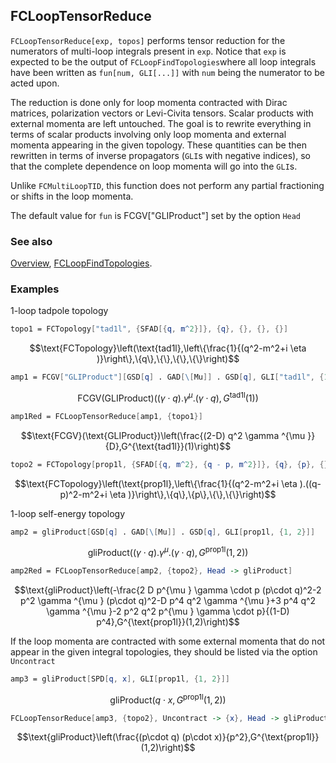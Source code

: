 ## FCLoopTensorReduce

`FCLoopTensorReduce[exp, topos]` performs tensor reduction for the numerators of multi-loop integrals present in `exp`. Notice that `exp` is expected to be the output of `FCLoopFindTopologies`where all loop integrals have been written as `fun[num, GLI[...]]` with `num` being the numerator to be acted upon.

The reduction is done only for loop momenta contracted with Dirac matrices, polarization vectors or Levi-Civita tensors. Scalar products with external momenta are left untouched. The goal is to rewrite everything in terms of scalar products involving only loop momenta and external momenta appearing in the given topology. These quantities can be then rewritten in terms of inverse propagators (`GLI`s with negative indices), so that the complete dependence on loop momenta will go into the `GLI`s.

Unlike `FCMultiLoopTID`, this function does not perform any partial fractioning or shifts in the loop momenta.

The default value for `fun` is  FCGV["GLIProduct"] set by the option `Head`

### See also

[Overview](Extra/FeynCalc.md), [FCLoopFindTopologies](FCLoopFindTopologies.md).

### Examples

1-loop tadpole topology

```mathematica
topo1 = FCTopology["tad1l", {SFAD[{q, m^2}]}, {q}, {}, {}, {}]
```

$$\text{FCTopology}\left(\text{tad1l},\left\{\frac{1}{(q^2-m^2+i \eta )}\right\},\{q\},\{\},\{\},\{\}\right)$$

```mathematica
amp1 = FCGV["GLIProduct"][GSD[q] . GAD[\[Mu]] . GSD[q], GLI["tad1l", {1}]]
```

$$\text{FCGV}(\text{GLIProduct})\left((\gamma \cdot q).\gamma ^{\mu }.(\gamma \cdot q),G^{\text{tad1l}}(1)\right)$$

```mathematica
amp1Red = FCLoopTensorReduce[amp1, {topo1}]
```

$$\text{FCGV}(\text{GLIProduct})\left(\frac{(2-D) q^2 \gamma ^{\mu }}{D},G^{\text{tad1l}}(1)\right)$$

```mathematica
topo2 = FCTopology[prop1l, {SFAD[{q, m^2}, {q - p, m^2}]}, {q}, {p}, {}, {}]
```

$$\text{FCTopology}\left(\text{prop1l},\left\{\frac{1}{(q^2-m^2+i \eta ).((q-p)^2-m^2+i \eta )}\right\},\{q\},\{p\},\{\},\{\}\right)$$

1-loop self-energy topology

```mathematica
amp2 = gliProduct[GSD[q] . GAD[\[Mu]] . GSD[q], GLI[prop1l, {1, 2}]]
```

$$\text{gliProduct}\left((\gamma \cdot q).\gamma ^{\mu }.(\gamma \cdot q),G^{\text{prop1l}}(1,2)\right)$$

```mathematica
amp2Red = FCLoopTensorReduce[amp2, {topo2}, Head -> gliProduct]
```

$$\text{gliProduct}\left(-\frac{2 D p^{\mu } \gamma \cdot p (p\cdot q)^2-2 p^2 \gamma ^{\mu } (p\cdot q)^2-D p^4 q^2 \gamma ^{\mu }+3 p^4 q^2 \gamma ^{\mu }-2 p^2 q^2 p^{\mu } \gamma \cdot p}{(1-D) p^4},G^{\text{prop1l}}(1,2)\right)$$

If the loop momenta are contracted with some external momenta that do not appear in the given integral topologies,
they should be listed via the option `Uncontract`

```mathematica
amp3 = gliProduct[SPD[q, x], GLI[prop1l, {1, 2}]]
```

$$\text{gliProduct}\left(q\cdot x,G^{\text{prop1l}}(1,2)\right)$$

```mathematica
FCLoopTensorReduce[amp3, {topo2}, Uncontract -> {x}, Head -> gliProduct]
```

$$\text{gliProduct}\left(\frac{(p\cdot q) (p\cdot x)}{p^2},G^{\text{prop1l}}(1,2)\right)$$
